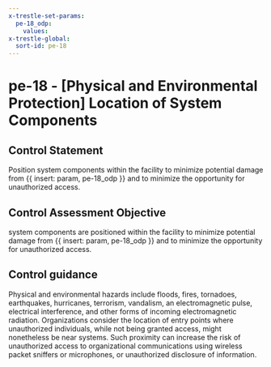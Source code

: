 ```yaml
---
x-trestle-set-params:
  pe-18_odp:
    values:
x-trestle-global:
  sort-id: pe-18
---
```


# pe-18 - \[Physical and Environmental Protection\] Location of System Components

## Control Statement

Position system components within the facility to minimize potential damage from {{ insert: param, pe-18_odp }} and to minimize the opportunity for unauthorized access.

## Control Assessment Objective

system components are positioned within the facility to minimize potential damage from {{ insert: param, pe-18_odp }} and to minimize the opportunity for unauthorized access.

## Control guidance

Physical and environmental hazards include floods, fires, tornadoes, earthquakes, hurricanes, terrorism, vandalism, an electromagnetic pulse, electrical interference, and other forms of incoming electromagnetic radiation. Organizations consider the location of entry points where unauthorized individuals, while not being granted access, might nonetheless be near systems. Such proximity can increase the risk of unauthorized access to organizational communications using wireless packet sniffers or microphones, or unauthorized disclosure of information.
